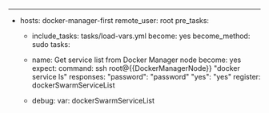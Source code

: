 ---
- hosts: docker-manager-first
  remote_user: root
  pre_tasks:
    - include_tasks: tasks/load-vars.yml
  become: yes
  become_method: sudo
  tasks:
  - name: Get service list from Docker Manager node
    become: yes
    expect:
      command: ssh root@{{DockerManagerNode}} "docker service ls"
      responses:
        "password": "password"
        "yes": "yes"
    register: dockerSwarmServiceList

  - debug:
      var: dockerSwarmServiceList